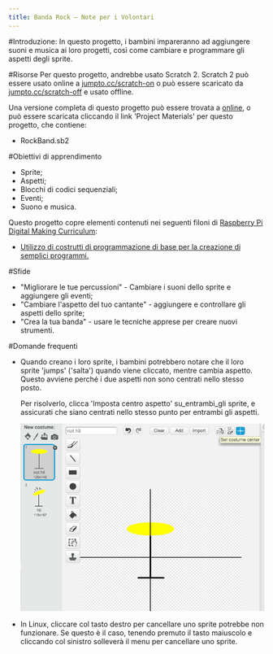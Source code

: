 ```yaml
---
title: Banda Rock – Note per i Volontari
---
```


#Introduzione:
In questo progetto, i bambini impareranno ad aggiungere suoni e musica ai loro progetti, così come cambiare e programmare gli aspetti degli sprite.

#Risorse
Per questo progetto, andrebbe usato Scratch 2. Scratch 2 può essere usato online a [jumpto.cc/scratch-on](http://jumpto.cc/scratch-on) o può essere scaricato da [jumpto.cc/scratch-off](http://jumpto.cc/scratch-off) e usato offline.

Una versione completa di questo progetto può essere trovata a <a href="http://scratch.mit.edu/projects/26741186/#editor">online</a>, o può essere scaricata cliccando il link 'Project Materials' per questo progetto, che contiene:

+ RockBand.sb2

#Obiettivi di apprendimento
+ Sprite;
+ Aspetti;
+ Blocchi di codici sequenziali;
+ Eventi;
+ Suono e musica.

Questo progetto copre elementi contenuti nei seguenti filoni di [Raspberry Pi Digital Making Curriculum](http://rpf.io/curriculum):

+ [Utilizzo di costrutti di programmazione di base per la creazione di semplici programmi.](https://www.raspberrypi.org/curriculum/programming/creator)

#Sfide
+ "Migliorare le tue percussioni" - Cambiare i suoni dello sprite e aggiungere gli eventi;
+ "Cambiare l'aspetto del tuo cantante" - aggiungere e controllare gli aspetti dello sprite;
+ "Crea la tua banda" - usare le tecniche apprese per creare nuovi strumenti.

#Domande frequenti
+ Quando creano i loro sprite, i bambini potrebbero notare che il loro sprite 'jumps' ('salta') quando viene cliccato, mentre cambia aspetto. Questo avviene perché i due aspetti non sono centrati nello stesso posto.

	Per risolverlo, clicca 'Imposta centro aspetto' su_entrambi_gli sprite, e assicurati che siano centrati nello stesso punto per entrambi gli aspetti.

	![screenshot](images/band-center.png)

+ In Linux, cliccare col tasto destro per cancellare uno sprite potrebbe non funzionare. Se questo è il caso, tenendo premuto il tasto maiuscolo e cliccando col sinistro solleverà il menu per cancellare uno sprite.